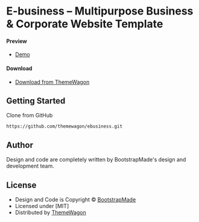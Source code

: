 # E-business – Multipurpose Business & Corporate Website Template

#### Preview

 - [Demo](https://themewagon.github.io/ebusiness/)

#### Download
 - [Download from ThemeWagon](https://themewagon.com/themes/multipurpose-business-corporate-website-template-e-business/)
 
 
## Getting Started

Clone from GitHub 
```
https://github.com/themewagon/ebusiness.git
```

## Author

Design and code are completely written by BootstrapMade's design and development team.  


## License

 - Design and Code is Copyright &copy; [BootstrapMade](https://bootstrapmade.com/)
 - Licensed under [MIT]
 - Distributed by [ThemeWagon](https://themewagon.com)
